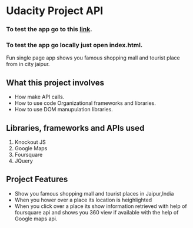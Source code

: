 # Udacity Project API

### To test the app go to this [link](https://ceoatbetrworld.github.io/ProjectAPI/).

### To test the app go locally just open index.html.

Fun single page app shows you famous shopping mall and tourist place from in city jaipur. 


## What this project involves 

* How make API calls.
* How to use code Organizational frameworks and libraries.
* How to use DOM manupulation libraries.

## Libraries, frameworks and APIs used
1. Knockout JS
2. Google Maps
3. Foursquare
5. JQuery

## Project Features

* Show you famous shopping mall and tourist places in Jaipur,India
* When you hower over a place its location is heighlighted
* When you click over a place its show information retrieved with help of foursquare api and shows you 360 view if available with the help of Google maps api.




